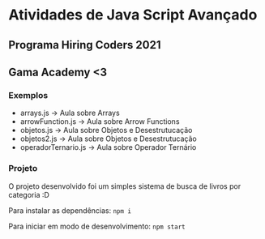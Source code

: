 # Atividades de Java Script Avançado

## Programa Hiring Coders 2021

## Gama Academy <3

### Exemplos

- arrays.js -> Aula sobre Arrays
- arrowFunction.js -> Aula sobre Arrow Functions
- objetos.js -> Aula sobre Objetos e Desestrutucação
- objetos2.js -> Aula sobre Objetos e Desestrutucação
- operadorTernario.js -> Aula sobre Operador Ternário

### Projeto

O projeto desenvolvido foi um simples sistema de busca de livros por categoria :D

Para instalar as dependências:
`npm i`

Para iniciar em modo de desenvolvimento:
`npm start`
